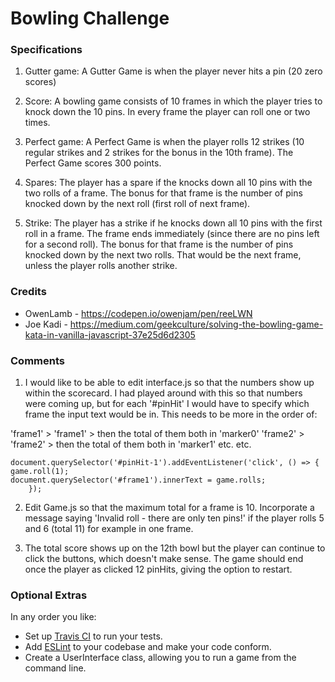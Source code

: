 
Bowling Challenge
=================

### Specifications 

1. Gutter game: A Gutter Game is when the player never hits a pin (20 zero scores)

2. Score: A bowling game consists of 10 frames in which the player tries to knock down the 10 pins. In every frame the player can roll one or two times.

3. Perfect game: A Perfect Game is when the player rolls 12 strikes (10 regular strikes and 2 strikes for the bonus in the 10th frame). The Perfect Game scores 300 points.

4. Spares: The player has a spare if the knocks down all 10 pins with the two rolls of a frame. The bonus for that frame is the number of pins knocked down by the next roll (first roll of next frame).

5. Strike: The player has a strike if he knocks down all 10 pins with the first roll in a frame. The frame ends immediately (since there are no pins left for a second roll). The bonus for that frame is the number of pins knocked down by the next two rolls. That would be the next frame, unless the player rolls another strike.

### Credits

- OwenLamb - https://codepen.io/owenjam/pen/reeLWN
- Joe Kadi - https://medium.com/geekculture/solving-the-bowling-game-kata-in-vanilla-javascript-37e25d6d2305

### Comments

1. I would like to be able to edit interface.js so that the numbers show up within the scorecard. I had played around with this so that numbers were coming up, but for each '#pinHit' I would have to specify which frame the input text would be in. This needs to be more in the order of:

'frame1' > 'frame1' > then the total of them both in 'marker0'
'frame2' > 'frame2' > then the total of them both in 'marker1' etc. etc. 

```
document.querySelector('#pinHit-1').addEventListener('click', () => {
game.roll(1);
document.querySelector('#frame1').innerText = game.rolls;
    });
```

2. Edit Game.js so that the maximum total for a frame is 10. Incorporate a message saying 'Invalid roll - there are only ten pins!' if the player rolls 5 and 6 (total 11) for example in one frame. 

3. The total score shows up on the 12th bowl but the player can continue to click the buttons, which doesn't make sense. The game should end once the player as clicked 12 pinHits, giving the option to restart. 

### Optional Extras

In any order you like:

* Set up [Travis CI](https://travis-ci.org) to run your tests.
* Add [ESLint](http://eslint.org/) to your codebase and make your code conform.
* Create a UserInterface class, allowing you to run a game from the command line.

